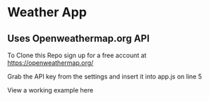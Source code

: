 # Weather App

## Uses Openweathermap.org API

To Clone this Repo sign up for a free account at https://openweathermap.org/

Grab the API key from the settings and insert it into app.js on line 5

View a working example here